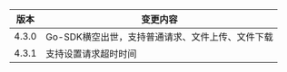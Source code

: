| 版本    | 变更内容                        |
|-------|-----------------------------|
| 4.3.0 | Go-SDK横空出世，支持普通请求、文件上传、文件下载 |
| 4.3.1 | 支持设置请求超时时间                  |